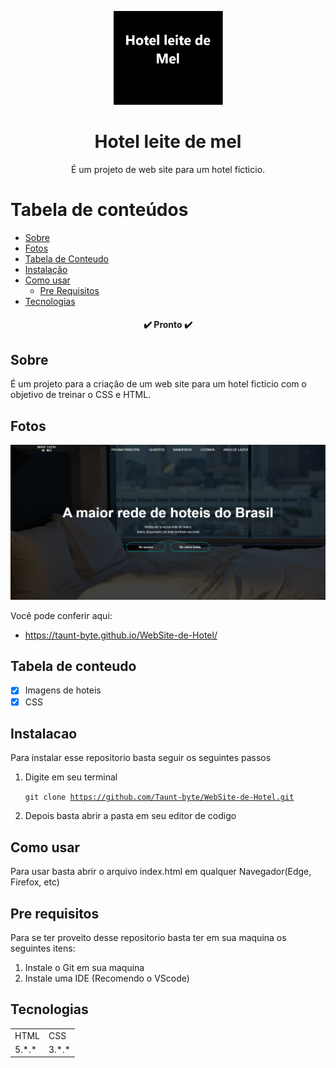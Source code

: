 <p align="center">
  <a href="https://unform.dev">
    <img src="assets/img/Logo.png" height="150" width="175" alt="Unform" />
  </a>
</p>
<h1 align="center">Hotel leite de mel</h1> 

<p align="center">É um projeto de web site para um hotel ficticio.</p>

Tabela de conteúdos
=================
<!--ts-->
   * [Sobre](#Sobre)
   * [Fotos](#Fotos)
   * [Tabela de Conteudo](#tabela-de-conteudo)
   * [Instalação](#instalacao)
   * [Como usar](#como-usar)
      * [Pre Requisitos](#pre-requisitos)
   * [Tecnologias](#tecnologias)
<!--te-->

<h4 align="center"> 
	✔️  Pronto  ✔️
</h4>

## Sobre

 É um projeto para a criação de um web site para um hotel ficticio com o objetivo de treinar o CSS e HTML.

## Fotos

<img src="assets/img/resultado.png"  alt="Unform" />

Você pode conferir aqui:

   + https://taunt-byte.github.io/WebSite-de-Hotel/

## Tabela de conteudo

- [x] Imagens de hoteis
- [x] CSS

## Instalacao

Para instalar esse repositorio basta seguir os seguintes passos

1) Digite em seu terminal 
   
   <code>git clone https://github.com/Taunt-byte/WebSite-de-Hotel.git</code>

2) Depois basta abrir a pasta em seu editor de codigo

## Como usar

Para usar basta abrir o arquivo index.html em qualquer Navegador(Edge, Firefox, etc)

## Pre requisitos

Para se ter proveito desse repositorio basta ter em sua maquina os seguintes itens: 
 
1) Instale o Git em sua maquina 
2) Instale uma IDE (Recomendo o VScode)  

## Tecnologias

 <table>
    <tr>
    <td>HTML</td>
    <td>CSS</td>
    </tr>
    <tr>
    <td>5.*.*</td>
    <td>3.*.*</td>
    </tr>
</table>
